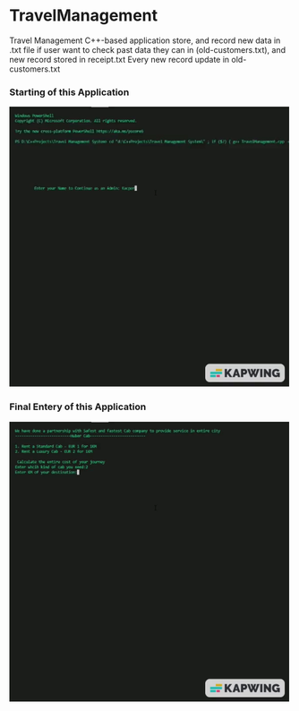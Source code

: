 # TravelManagement 


Travel Management C++-based application store, and record new data in .txt file
if user want to check past data they can in (old-customers.txt), and new record stored in receipt.txt
Every new record update in old-customers.txt

<h3>Starting of this Application</h3>
<img src="Gifs/Gif_01.gif" alt="Starting frame of application" width="500" height="500">

<h3>Final Entery of this Application</h3>

<img src="Gifs/Gif_02.gif" alt="Starting frame of application" width="500" height="500">



